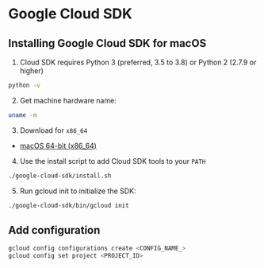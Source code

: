# Google Cloud SDK

## Installing Google Cloud SDK for macOS

1. Cloud SDK requires Python 3 (preferred, 3.5 to 3.8) or Python 2 (2.7.9 or higher)

```sh
python -v
```

2. Get machine hardware name:

```sh
uname -m
```

3. Download for `x86_64`

- [macOS 64-bit
(x86_64)](https://dl.google.com/dl/cloudsdk/channels/rapid/downloads/google-cloud-sdk-347.0.0-darwin-x86_64.tar.gz)

4. Use the install script to add Cloud SDK tools to your `PATH`

```sh
./google-cloud-sdk/install.sh
```

5. Run gcloud init to initialize the SDK:

```sh
./google-cloud-sdk/bin/gcloud init
```

## Add configuration

```sh
gcloud config configurations create <CONFIG_NAME_>
gcloud config set project <PROJECT_ID>
```